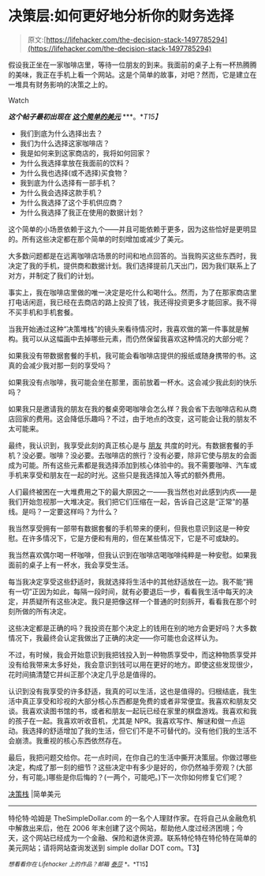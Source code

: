 # 决策层:如何更好地分析你的财务选择

> 原文:[https://lifehacker.com/the-decision-stack-1497785294](https://lifehacker.com/the-decision-stack-1497785294)

假设我正坐在一家咖啡店里，等待一位朋友的到来。我面前的桌子上有一杯热腾腾的美味，我正在手机上看一个网站。这是个简单的故事，对吧？然而，它是建立在一堆具有财务影响的决策之上的。

Watch

***这个帖子最初出现在*** [***这个简单的美元***](http://www.thesimpledollar.com/the-decision-stack/) ***。**T15】*

*   我们到底为什么选择出去？
*   我们为什么选择这家咖啡店？
*   我是如何来到这家商店的，我将如何回家？
*   为什么我选择拿放在我面前的饮料？
*   为什么我也选择(或不选择)买食物？
*   我到底为什么选择有一部手机？
*   为什么我会选择这款手机？
*   为什么我选择了这个手机供应商？
*   为什么我选择了我正在使用的数据计划？

这个简单的小场景依赖于这九个——并且可能依赖于更多，因为这些恰好是更明显的。所有这些决定都在那个简单的时刻增加或减少了美元。

大多数问题都是在远离咖啡店场景的时间和地点回答的。当我购买这些东西时，我决定了我的手机，提供商和数据计划。我们选择提前几天出门，因为我们联系上了对方，并制定了我们的计划。

事实上，我在咖啡店里做的唯一决定是吃什么和喝什么。然而，为了在那家商店里打电话闲逛，我已经在去商店的路上投资了钱，我还得投资更多才能回家。我不得不买手机和手机套餐。

当我开始通过这种“决策堆栈”的镜头来看待情况时，我喜欢做的第一件事就是解构。我可以从这幅画中去掉哪些元素，而仍然保留我喜欢这种情况的大部分呢？

如果我没有带数据套餐的手机，我可能会看咖啡店提供的报纸或随身携带的书。这真的会减少我对那一刻的享受吗？

如果我没有点咖啡，我可能会坐在那里，面前放着一杯水。这会减少我此刻的快乐吗？

如果我只是邀请我的朋友在我的餐桌旁喝咖啡会怎么样？我会省下去咖啡店和从商店回家的费用。这会降低乐趣吗？不过，由于地点的改变，这可能会让我的朋友不太可能来。

最终，我认识到，我享受此刻的真正核心是与 [朋友](https://lifehacker.com/how-to-save-money-on-everything-fun-1244352818) 共度的时光。有数据套餐的手机？没必要。咖啡？没必要。去咖啡店的旅行？没有必要，除非它使与朋友的会面成为可能。所有这些元素都是我选择添加到核心体验中的。我不需要咖啡、汽车或手机来享受和朋友在一起的时光。这些只是我选择加入等式的额外费用。

人们最终被困在一大堆费用之下的最大原因之一——我当然也对此感到内疚——是我们开始忽视那一大堆决定。我们把它们压缩在一起，告诉自己这是“正常”的基线。是吗？一定要这样吗？为什么？

我当然享受拥有一部带有数据套餐的手机带来的便利，但我也意识到这是一种安慰。在许多情况下，它是方便和有用的，但在某些情况下，它是不可或缺的。

我当然喜欢偶尔喝一杯咖啡，但我认识到在咖啡店喝咖啡纯粹是一种安慰。如果我面前的桌子上有一杯水，我会享受生活。

每当我决定享受这些舒适时，我就选择将生活中的其他舒适放在一边。我不能“拥有一切”正因为如此，每隔一段时间，就有必要退后一步，看看我生活中每天的决定，并质疑所有这些决定。我只是把像这样一个普通的时刻拆开，看看我在那个时刻所做的所有决定。

这些决定都是正确的吗？我投资在那个决定上的钱用在别的地方会更好吗？大多数情况下，我最终会认定我做出了正确的决定——你可能也会这样认为。

不过，有时候，我会开始意识到我把钱投入到一种物质享受中，而这种物质享受并没有给我带来太多好处，我会意识到钱可以用在更好的地方。即使这些发现很少，花时间搞清楚它并纠正那个决定几乎总是值得的。

认识到没有我享受的许多舒适，我真的可以生活，这也是值得的。归根结底，我生活中真正享受和珍视的大部分核心东西都是免费的或者非常便宜。我喜欢和朋友交谈。我喜欢读图书馆的书，或者和朋友一起玩已经在家里的棋盘游戏。我喜欢和我的孩子在一起。我喜欢听收音机，尤其是 NPR。我喜欢写作、解谜和做一点运动。我选择的舒适增加了我的生活，但它们不是不可替代的。没有他们我的生活不会崩溃。我重视的核心东西依然存在。

最后，我把问题交给你。花一点时间，在你自己的生活中撕开决策层。你做过哪些决定，构成了那一刻的细节？这些决定中有多少是好的，你仍然袖手旁观？(大部分，有可能。)哪些是你后悔的？(一两个，可能吧。)下一次你如何修复它们呢？

[决策栈](http://www.thesimpledollar.com/the-decision-stack/) |简单美元

* * *

特伦特·哈姆是 TheSimpleDollar.com 的一名个人理财作家。在将自己从金融危机中解救出来后，他在 2006 年末创建了这个网站，帮助他人度过经济困境；今天，这个网站已经成为一个金融、保险和退休资源。联系特伦特在特伦特在简单的美元网站；请将网站查询发送到 simple dollar DOT com。T3】

<small>*想看看你在 Lifehacker 上的作品？邮箱*</small> [<small>*泰莎*</small>](https://mail.google.com/mail/?view=cm&fs=1&tf=1&to=tessa@lifehacker.com) <small>*。*T15】</small>